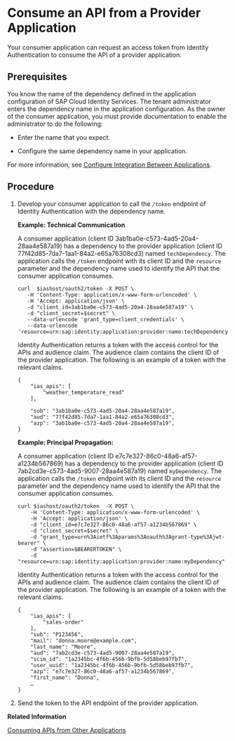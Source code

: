 <!-- loio9675b64bc8014f4282e49d0cd8ce60fa -->

# Consume an API from a Provider Application

Your consumer application can request an access token from Identity Authentication to consume the API of a provider application.



<a name="loio9675b64bc8014f4282e49d0cd8ce60fa__prereq_dj5_ws3_m1c"/>

## Prerequisites

You know the name of the dependency defined in the application configuration of SAP Cloud Identity Services. The tenant administrator enters the dependency name in the application configuration. As the owner of the consumer application, you must provide documentation to enable the administrator to do the following:

-   Enter the name that you expect.

-   Configure the same dependency name in your application.


For more information, see [Configure Integration Between Applications](../Operation-Guide/configure-integration-between-applications-9ad7e80.md).



## Procedure

1.  Develop your consumer application to call the `/token` endpoint of Identity Authentication with the dependency name.

    **Example: Technical Communication**

    A consumer application \(client ID 3ab1ba0e-c573-4ad5-20a4-28aa4e587a19\) has a dependency to the provider application \(client ID 77f42d85-7da7-1aa1-84a2-e65a76308cd3\) named `techDependency`. The application calls the `/token` endpoint with its client ID and the `resource` parameter and the dependency name used to identify the API that the consumer application consumes.

    ```
    curl  $iashost/oauth2/token -X POST \
       -H 'Content-Type: application/x-www-form-urlencoded' \
       -H 'Accept: application/json' \
       -d "client_id=3ab1ba0e-c573-4ad5-20a4-28aa4e587a19" \
       -d "client_secret=$secret" \
       --data-urlencode 'grant_type=client_credentials' \
       --data-urlencode 'resource=urn:sap:identity:application:provider:name:techDependency'
    
    ```

    Identity Authentication returns a token with the access control for the APIs and audience claim. The audience claim contains the client ID of the provider application. The following is an example of a token with the relevant claims.

    ```
    {
        "ias_apis": [
            "weather_temperature_read"
        ],
    
        "sub": "3ab1ba0e-c573-4ad5-20a4-28aa4e587a19",
        "aud": "77f42d85-7da7-1aa1-84a2-e65a76308cd3",
        "azp": "3ab1ba0e-c573-4ad5-20a4-28aa4e587a19",
    }
    ```

    **Example: Principal Propagation:**

    A consumer application \(client ID e7c7e327-86c0-48a6-af57-a1234b567869\) has a dependency to the provider application \(client ID 7ab2cd3e-c573-4ad5-9007-28aa4e587a19\) named `myDependency`. The application calls the `/token` endpoint with its client ID and the `resource` parameter and the dependency name used to identify the API that the consumer application consumes.

    ```
    curl $iashost/oauth2/token  -X POST \
        -H 'Content-Type: application/x-www-form-urlencoded' \
        -H 'Accept: application/json' \
        -d "client_id=e7c7e327-86c0-48a6-af57-a1234b567869" \
        -d "client_secret=$secret" \
        -d "grant_type=urn%3Aietf%3Aparams%3Aoauth%3Agrant-type%3Ajwt-bearer" \
        -d "assertion=$BEARERTOKEN" \
        -d "resource=urn:sap:identity:application:provider:name:myDependency"
    ```

    Identity Authentication returns a token with the access control for the APIs and audience claim. The audience claim contains the client ID of the provider application. The following is an example of a token with the relevant claims.

    ```
    {
        "ias_apis": [
            "sales-order"
        ],   
        "sub": "P123456",
        "mail": "donna.moore@example.com",
        "last_name": "Moore",
        "aud": "7ab2cd3e-c573-4ad5-9007-28aa4e587a19", 
        "scim_id": "1a2345bc-4f6b-456b-9bfb-5d58beb97fb7",
        "user_uuid": "1a2345bc-4f6b-456b-9bfb-5d58beb97fb7",
        "azp": "e7c7e327-86c0-48a6-af57-a1234b567869",
        "first_name": "Donna",
        …
    }
    ```

2.  Send the token to the API endpoint of the provider application.


**Related Information**  


[Consuming APIs from Other Applications](consuming-apis-from-other-applications-29e204d.md "Applications sometimes need to propagate principals or have technical communication arrangements between them. To enable OpenID Connect (OIDC) applications to consume the APIs of other applications, the developer defines API permission groups for a provider application, which a consumer application can consume through a defined dependency.")

